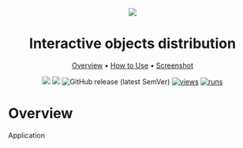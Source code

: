 <div align="center" markdown>

<img src="https://user-images.githubusercontent.com/12828725/187032690-61073161-b6e9-4532-a866-6d012c9e7134.png"/>

# Interactive objects distribution

<p align="center">
  <a href="#Overview">Overview</a> •
  <a href="#How-to-Use">How to Use</a> •
  <a href="#Screenshot">Screenshot</a>
</p>

[![](https://img.shields.io/badge/supervisely-ecosystem-brightgreen)](https://ecosystem.supervise.ly/apps/supervisely-ecosystem/interactive-objects-distribution)
[![](https://img.shields.io/badge/slack-chat-green.svg?logo=slack)](https://supervise.ly/slack)
![GitHub release (latest SemVer)](https://img.shields.io/github/v/release/supervisely-ecosystem/interactive-objects-distribution)
[![views](https://app.supervise.ly/img/badges/views/supervisely-ecosystem/interactive-objects-distribution.png)](https://supervise.ly)
[![runs](https://app.supervise.ly/img/badges/runs/supervisely-ecosystem/interactive-objects-distribution.png)](https://supervise.ly)

</div>

# Overview

Application 
